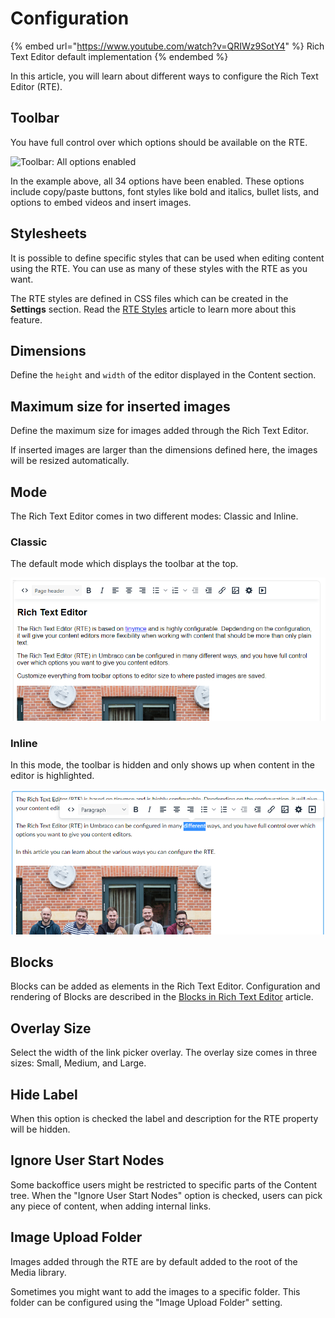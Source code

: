 # Configuration

{% embed url="<https://www.youtube.com/watch?v=QRIWz9SotY4>" %}
Rich Text Editor default implementation
{% endembed %}

In this article, you will learn about different ways to configure the Rich Text Editor (RTE).

## Toolbar

You have full control over which options should be available on the RTE.

![Toolbar: All options enabled](../../built-in-property-editors/rich-text-editor/images/toolbar-full-11.png)

In the example above, all 34 options have been enabled. These options include copy/paste buttons, font styles like bold and italics, bullet lists, and options to embed videos and insert images.

## Stylesheets

It is possible to define specific styles that can be used when editing content using the RTE. You can use as many of these styles with the RTE as you want.

The RTE styles are defined in CSS files which can be created in the **Settings** section. Read the [RTE Styles](rte-styles.md) article to learn more about this feature.

## Dimensions

Define the `height` and `width` of the editor displayed in the Content section.

## Maximum size for inserted images

Define the maximum size for images added through the Rich Text Editor.

If inserted images are larger than the dimensions defined here, the images will be resized automatically.

## Mode

The Rich Text Editor comes in two different modes: Classic and Inline.

### Classic

The default mode which displays the toolbar at the top.

![RTE Mode: Classic](images/rte-mode-classic-11.png)

### Inline

In this mode, the toolbar is hidden and only shows up when content in the editor is highlighted.

![Rich Text Editor Inline mode](images/inline-mode-new.png)

## Blocks

Blocks can be added as elements in the Rich Text Editor. Configuration and rendering of Blocks are described in the [Blocks in Rich Text Editor](blocks.md) article.

## Overlay Size

Select the width of the link picker overlay. The overlay size comes in three sizes: Small, Medium, and Large.

## Hide Label

When this option is checked the label and description for the RTE property will be hidden.

## Ignore User Start Nodes

Some backoffice users might be restricted to specific parts of the Content tree. When the "Ignore User Start Nodes" option is checked, users can pick any piece of content, when adding internal links.

## Image Upload Folder

Images added through the RTE are by default added to the root of the Media library.

Sometimes you might want to add the images to a specific folder. This folder can be configured using the "Image Upload Folder" setting.
